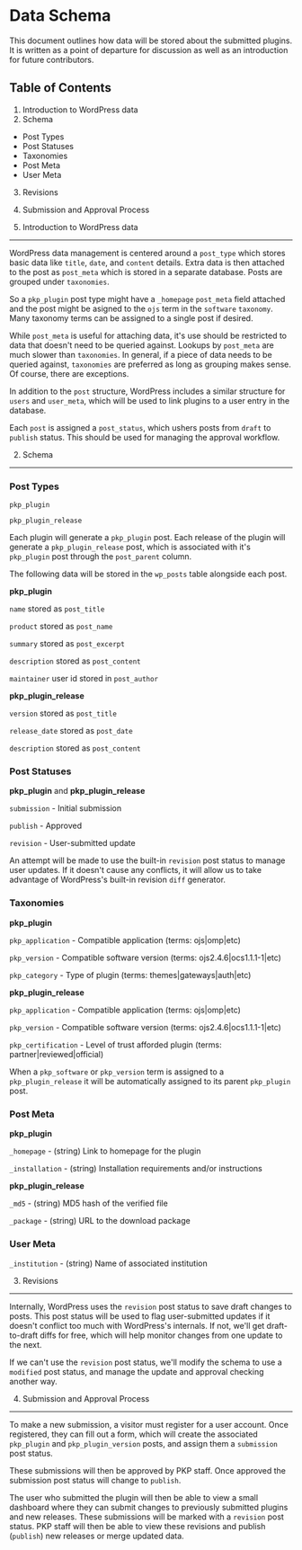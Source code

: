 Data Schema
===========

This document outlines how data will be stored about the submitted plugins. It is written as a point of departure for discussion as well as an introduction for future contributors.

Table of Contents
-----------------

1. Introduction to WordPress data
2. Schema
  * Post Types
  * Post Statuses
  * Taxonomies
  * Post Meta
  * User Meta
3. Revisions
4. Submission and Approval Process

1. Introduction to WordPress data
---------------------------------

WordPress data management is centered around a `post_type` which stores basic data like `title`, `date`, and `content` details. Extra data is then attached to the post as `post_meta` which is stored in a separate database. Posts are grouped under `taxonomies`.

So a `pkp_plugin` post type might have a `_homepage` `post_meta` field attached and the post might be asigned to the `ojs` term in the `software` `taxonomy`. Many taxonomy terms can be assigned to a single post if desired.

While `post_meta` is useful for attaching data, it's use should be restricted to data that doesn't need to be queried against. Lookups by `post_meta` are much slower than `taxonomies`. In general, if a piece of data needs to be queried against, `taxonomies` are preferred as long as grouping makes sense. Of course, there are exceptions.

In addition to the `post` structure, WordPress includes a similar structure for `users` and `user_meta`, which will be used to link plugins to a user entry in the database.

Each `post` is assigned a `post_status`, which ushers posts from `draft` to `publish` status. This should be used for managing the approval workflow.

2. Schema
---------

### Post Types

`pkp_plugin`

`pkp_plugin_release`

Each plugin will generate a `pkp_plugin` post. Each release of the plugin will generate a `pkp_plugin_release` post, which is associated with it's `pkp_plugin` post through the `post_parent` column.

The following data will be stored in the `wp_posts` table alongside each post.

**pkp_plugin**

`name` stored as `post_title`

`product` stored as `post_name`

`summary` stored as `post_excerpt`

`description` stored as `post_content`

`maintainer` user id stored in `post_author`

**pkp_plugin_release**

`version` stored as `post_title`

`release_date` stored as `post_date`

`description` stored as `post_content`

### Post Statuses

**pkp_plugin** and **pkp_plugin_release**

`submission` - Initial submission

`publish` - Approved

`revision` - User-submitted update

An attempt will be made to use the built-in `revision` post status to manage user updates. If it doesn't cause any conflicts, it will allow us to take advantage of WordPress's built-in revision `diff` generator.

### Taxonomies

**pkp_plugin**

`pkp_application` - Compatible application (terms: ojs|omp|etc)

`pkp_version` - Compatible software version (terms: ojs2.4.6|ocs1.1.1-1|etc)

`pkp_category` - Type of plugin (terms: themes|gateways|auth|etc)

**pkp_plugin_release**

`pkp_application` - Compatible application (terms: ojs|omp|etc)

`pkp_version` - Compatible software version (terms: ojs2.4.6|ocs1.1.1-1|etc)

`pkp_certification` - Level of trust afforded plugin (terms: partner|reviewed|official)

When a `pkp_software` or `pkp_version` term is assigned to a `pkp_plugin_release` it will be automatically assigned to its parent `pkp_plugin` post.

### Post Meta

**pkp_plugin**

`_homepage` - (string) Link to homepage for the plugin

`_installation` - (string) Installation requirements and/or instructions

**pkp_plugin_release**

`_md5` - (string) MD5 hash of the verified file

`_package` - (string) URL to the download package

### User Meta

`_institution` - (string) Name of associated institution

3. Revisions
------------

Internally, WordPress uses the `revision` post status to save draft changes to posts. This post status will be used to flag user-submitted updates if it doesn't conflict too much with WordPress's internals. If not, we'll get draft-to-draft diffs for free, which will help monitor changes from one update to the next.

If we can't use the `revision` post status, we'll modify the schema to use a `modified` post status, and manage the update and approval checking another way.

4. Submission and Approval Process
----------------------------------

To make a new submission, a visitor must register for a user account. Once registered, they can fill out a form, which will create the associated `pkp_plugin` and `pkp_plugin_version` posts, and assign them a `submission` post status.

These submissions will then be approved by PKP staff. Once approved the submission post status will change to `publish`.

The user who submitted the plugin will then be able to view a small dashboard where they can submit changes to previously submitted plugins and new releases. These submissions will be marked with a `revision` post status. PKP staff will then be able to view these revisions and publish (`publish`) new releases or merge updated data.
